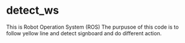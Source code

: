 # detect_ws

This is Robot Operation System (ROS) 
The purpusoe of this code is to follow yellow line and detect signboard and do different action.
